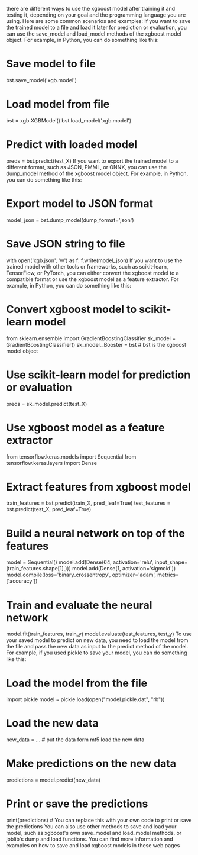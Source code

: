 there are different ways to use the xgboost model after training it and testing it, depending on your goal and the programming language you are using. Here are some common scenarios and examples:
If you want to save the trained model to a file and load it later for prediction or evaluation, you can use the save_model and load_model methods of the xgboost model object. For example, in Python, you can do something like this:
# Save model to file
bst.save_model('xgb.model')
# Load model from file
bst = xgb.XGBModel()
bst.load_model('xgb.model')
# Predict with loaded model
preds = bst.predict(test_X)
If you want to export the trained model to a different format, such as JSON, PMML, or ONNX, you can use the dump_model method of the xgboost model object. For example, in Python, you can do something like this:
# Export model to JSON format
model_json = bst.dump_model(dump_format='json')
# Save JSON string to file
with open('xgb.json', 'w') as f:
    f.write(model_json)
If you want to use the trained model with other tools or frameworks, such as scikit-learn, TensorFlow, or PyTorch, you can either convert the xgboost model to a compatible format or use the xgboost model as a feature extractor. For example, in Python, you can do something like this:
# Convert xgboost model to scikit-learn model
from sklearn.ensemble import GradientBoostingClassifier
sk_model = GradientBoostingClassifier()
sk_model._Booster = bst # bst is the xgboost model object
# Use scikit-learn model for prediction or evaluation
preds = sk_model.predict(test_X)

# Use xgboost model as a feature extractor
from tensorflow.keras.models import Sequential
from tensorflow.keras.layers import Dense
# Extract features from xgboost model
train_features = bst.predict(train_X, pred_leaf=True)
test_features = bst.predict(test_X, pred_leaf=True)
# Build a neural network on top of the features
model = Sequential()
model.add(Dense(64, activation='relu', input_shape=(train_features.shape[1],)))
model.add(Dense(1, activation='sigmoid'))
model.compile(loss='binary_crossentropy', optimizer='adam', metrics=['accuracy'])
# Train and evaluate the neural network
model.fit(train_features, train_y)
model.evaluate(test_features, test_y)
To use your saved model to predict on new data, you need to load the model from the file and pass the new data as input to the predict method of the model. For example, if you used pickle to save your model, you can do something like this:
# Load the model from the file
import pickle
model = pickle.load(open("model.pickle.dat", "rb"))

# Load the new data
new_data = ... # put the data form mt5 
load the new data

# Make predictions on the new data
predictions = model.predict(new_data)

# Print or save the predictions
print(predictions) # You can replace this with your own code to print or save the predictions
You can also use other methods to save and load your model, such as xgboost's own save_model and load_model methods, or joblib's dump and load functions. You can find more information and examples on how to save and load xgboost models in these web pages  